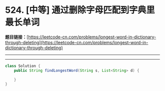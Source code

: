 # 524. [中等] 通过删除字母匹配到字典里最长单词

**题目链接：**[https://leetcode-cn.com/problems/longest-word-in-dictionary-through-deleting](https://leetcode-cn.com/problems/longest-word-in-dictionary-through-deleting)

---

<Cards card="leetcode_524_longest-word-in-dictionary-through-deleting"></Cards>

---

```java
class Solution {
    public String findLongestWord(String s, List<String> d) {
        
    }
}
```